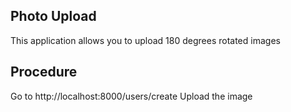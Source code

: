## Photo Upload
This application allows you to upload 180 degrees rotated images


## Procedure
Go to http://localhost:8000/users/create
Upload the image
